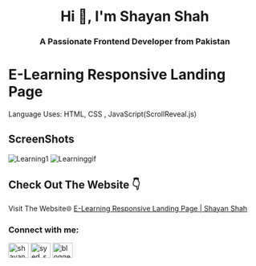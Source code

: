 <h1 align="center">Hi 👋, I'm Shayan Shah</h1>
<h3 align="center">A Passionate Frontend Developer from Pakistan</h3>


# E-Learning Responsive Landing Page
Language Uses: HTML, CSS , JavaScript(ScrollReveal.js)
## ScreenShots
![Learning1](https://github.com/user-attachments/assets/ece8f014-7f74-4561-be16-8e5dcc44b51a)
![Learninggif](https://github.com/user-attachments/assets/e07eb52e-3dc8-456d-854d-8ed7a68e4457)



## Check Out The Website 👇

Visit The Website🌐 [E-Learning Responsive Landing Page | Shayan Shah](https://shayanshahdeveloper.github.io/Project-31-E-Learning/)

<h3 align="left">Connect with me:</h3>
<p align="left">
<a href="https://linkedin.com/in/shayan-shah-b31439296" target="blank"><img align="center" src="https://raw.githubusercontent.com/rahuldkjain/github-profile-readme-generator/master/src/images/icons/Social/linked-in-alt.svg" alt="shayan-shah-b31439296" height="30" width="40" /></a>
<a href="https://instagram.com/syed_shanie" target="blank"><img align="center" src="https://raw.githubusercontent.com/rahuldkjain/github-profile-readme-generator/master/src/images/icons/Social/instagram.svg" alt="syed_shanie" height="30" width="40" /></a>
<a href="https://www.youtube.com/@shayanshahdev" target="blank"><img align="center" src="https://raw.githubusercontent.com/rahuldkjain/github-profile-readme-generator/master/src/images/icons/Social/youtube.svg" alt="bloggeravenue2691" height="30" width="40" /></a>
</p>
